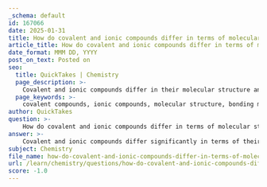 ```yaml
---
_schema: default
id: 167066
date: 2025-01-31
title: How do covalent and ionic compounds differ in terms of molecular structure?
article_title: How do covalent and ionic compounds differ in terms of molecular structure?
date_format: MMM DD, YYYY
post_on_text: Posted on
seo:
  title: QuickTakes | Chemistry
  page_description: >-
    Covalent and ionic compounds differ in their molecular structure and bonding mechanisms. Covalent compounds share electrons and form discrete molecules, while ionic compounds transfer electrons and create a crystalline lattice of ions.
  page_keywords: >-
    covalent compounds, ionic compounds, molecular structure, bonding mechanism, electron sharing, discrete molecules, crystalline lattice, physical properties, melting points, conductivity, ions, nonmetals, metals, electron transfer
author: QuickTakes
question: >-
    How do covalent and ionic compounds differ in terms of molecular structure?
answer: >-
    Covalent and ionic compounds differ significantly in terms of their molecular structure, which is influenced by the nature of the bonds that hold their constituent atoms together.\n\n### Covalent Compounds\n- **Bonding Mechanism**: In covalent compounds, atoms share electrons to achieve full valence shells. This sharing can occur in various forms, leading to single, double, or triple covalent bonds, depending on how many pairs of electrons are shared between the atoms.\n- **Molecular Structure**: Covalent compounds are typically composed of nonmetals and can form discrete molecules. For example, water (H₂O) consists of two hydrogen atoms covalently bonded to one oxygen atom, resulting in a bent molecular geometry. Molecular oxygen (O₂) is another example, where two oxygen atoms share a double bond.\n- **Properties**: These compounds can exhibit a wide range of physical properties, such as varying melting and boiling points, depending on the strength of the covalent bonds and the molecular structure. They are generally poor conductors of electricity in their solid state.\n\n### Ionic Compounds\n- **Bonding Mechanism**: Ionic compounds are formed through the transfer of electrons from one atom to another, resulting in the creation of positively charged cations and negatively charged anions. This transfer typically occurs between metals (which lose electrons) and nonmetals (which gain electrons).\n- **Molecular Structure**: Unlike covalent compounds, ionic compounds do not form discrete molecules. Instead, they form a crystalline lattice structure where each ion is surrounded by ions of opposite charge. For example, sodium chloride (NaCl) consists of sodium ions (Na⁺) and chloride ions (Cl⁻) arranged in a repeating three-dimensional pattern.\n- **Properties**: Ionic compounds tend to have high melting and boiling points due to the strong electrostatic forces between the ions. They are usually soluble in water and can conduct electricity when dissolved or melted, as the ions are free to move.\n\n### Summary of Differences\n- **Nature of Bonding**: Covalent bonds involve electron sharing, while ionic bonds involve electron transfer.\n- **Structure**: Covalent compounds form distinct molecules, whereas ionic compounds form a continuous lattice structure.\n- **Physical Properties**: Covalent compounds can vary widely in properties, while ionic compounds generally have high melting points and are conductive in solution.\n\nIn conclusion, the differences in bonding and structure between covalent and ionic compounds lead to distinct physical and chemical properties, which are crucial for their roles in various chemical reactions and biological processes.
subject: Chemistry
file_name: how-do-covalent-and-ionic-compounds-differ-in-terms-of-molecular-structure.md
url: /learn/chemistry/questions/how-do-covalent-and-ionic-compounds-differ-in-terms-of-molecular-structure
score: -1.0
---
```


&nbsp;